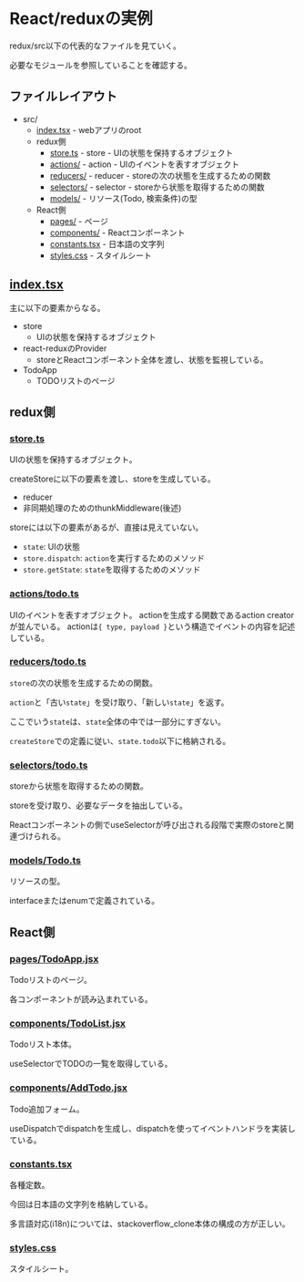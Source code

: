 # React/reduxの実例

redux/src以下の代表的なファイルを見ていく。

必要なモジュールを参照していることを確認する。

## ファイルレイアウト

- src/
  - [index.tsx](#index.tsx) - webアプリのroot
  - redux側
    - [store.ts](#store.ts) - store - UIの状態を保持するオブジェクト
    - [actions/](#actions/) - action - UIのイベントを表すオブジェクト
    - [reducers/](#reducers/) - reducer - storeの次の状態を生成するための関数
    - [selectors/](#selectors/) - selector - storeから状態を取得するための関数
    - [models/](#models/) - リソース(Todo, 検索条件)の型
  - React側
    - [pages/](#pages/) - ページ
    - [components/](#components/) - Reactコンポーネント
    - [constants.tsx](#constants.tsx) - 日本語の文字列
    - [styles.css](#styles.css) - スタイルシート

## [index.tsx](../../../redux/src/index.tsx)

主に以下の要素からなる。
- store
  - UIの状態を保持するオブジェクト
- react-reduxのProvider
  - storeとReactコンポーネント全体を渡し、状態を監視している。
- TodoApp
  - TODOリストのページ

## redux側

### [store.ts](../../../redux/src/store.ts)

UIの状態を保持するオブジェクト。

createStoreに以下の要素を渡し、storeを生成している。
- reducer
- 非同期処理のためのthunkMiddleware(後述)

storeには以下の要素があるが、直接は見えていない。
- `state`: UIの状態
- `store.dispatch`: `action`を実行するためのメソッド
- `store.getState`: `state`を取得するためのメソッド

### [actions/todo.ts](../../../redux/src/actions/todo.ts)

UIのイベントを表すオブジェクト。
actionを生成する関数であるaction creatorが並んでいる。
actionは`{ type, payload }`という構造でイベントの内容を記述している。

### [reducers/todo.ts](../../../redux/src/reducers/todo.ts)

`store`の次の状態を生成するための関数。

`action`と「古い`state`」を受け取り、「新しい`state`」を返す。

ここでいう`state`は、`state`全体の中では一部分にすぎない。

`createStore`での定義に従い、`state.todo`以下に格納される。

### [selectors/todo.ts](../../../redux/src/selectors/todo.ts)

storeから状態を取得するための関数。

storeを受け取り、必要なデータを抽出している。

Reactコンポーネントの側でuseSelectorが呼び出される段階で実際のstoreと関連づけられる。

### [models/Todo.ts](../../../redux/src/models/Todo.ts)

リソースの型。

interfaceまたはenumで定義されている。

## React側

### [pages/TodoApp.jsx](../../../redux/src/pages/TodoApp.tsx)

Todoリストのページ。

各コンポーネントが読み込まれている。

### [components/TodoList.jsx](../../../redux/src/components/TodoList.tsx)

Todoリスト本体。

useSelectorでTODOの一覧を取得している。

### [components/AddTodo.jsx](../../../redux/src/components/AddTodo.tsx)

Todo追加フォーム。

useDispatchでdispatchを生成し、dispatchを使ってイベントハンドラを実装している。

### [constants.tsx](../../../redux/src/constants.tsx)

各種定数。

今回は日本語の文字列を格納している。

多言語対応(i18n)については、stackoverflow_clone本体の構成の方が正しい。

### [styles.css](../../../redux/src/styles.css)

スタイルシート。
